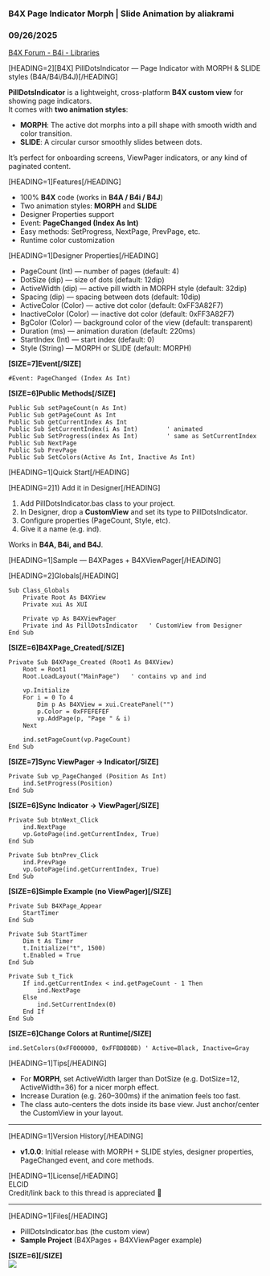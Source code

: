 ### B4X Page Indicator Morph | Slide Animation by aliakrami
### 09/26/2025
[B4X Forum - B4i - Libraries](https://www.b4x.com/android/forum/threads/168801/)

[HEADING=2][B4X] PillDotsIndicator — Page Indicator with MORPH & SLIDE styles (B4A/B4i/B4J)[/HEADING]  
  
**PillDotsIndicator** is a lightweight, cross-platform **B4X custom view** for showing page indicators.  
It comes with **two animation styles**:  
  
  

- **MORPH**: The active dot morphs into a pill shape with smooth width and color transition.
- **SLIDE**: A circular cursor smoothly slides between dots.

  
It’s perfect for onboarding screens, ViewPager indicators, or any kind of paginated content.  
  
[HEADING=1]Features[/HEADING]  
  

- 100% **B4X** code (works in **B4A / B4i / B4J**)
- Two animation styles: **MORPH** and **SLIDE**
- Designer Properties support
- Event: **PageChanged (Index As Int)**
- Easy methods: SetProgress, NextPage, PrevPage, etc.
- Runtime color customization

  
[HEADING=1]Designer Properties[/HEADING]  
  

- PageCount (Int) — number of pages (default: 4)
- DotSize (dip) — size of dots (default: 12dip)
- ActiveWidth (dip) — active pill width in MORPH style (default: 32dip)
- Spacing (dip) — spacing between dots (default: 10dip)
- ActiveColor (Color) — active dot color (default: 0xFF3A82F7)
- InactiveColor (Color) — inactive dot color (default: 0xFF3A82F7)
- BgColor (Color) — background color of the view (default: transparent)
- Duration (ms) — animation duration (default: 220ms)
- StartIndex (Int) — start index (default: 0)
- Style (String) — MORPH or SLIDE (default: MORPH)

  
**[SIZE=7]Event[/SIZE]**  
  

```B4X
#Event: PageChanged (Index As Int)
```

  
  
  
  
**[SIZE=6]Public Methods[/SIZE]**  
  

```B4X
Public Sub setPageCount(n As Int)  
Public Sub getPageCount As Int  
Public Sub getCurrentIndex As Int  
Public Sub SetCurrentIndex(i As Int)        ' animated  
Public Sub SetProgress(index As Int)        ' same as SetCurrentIndex  
Public Sub NextPage  
Public Sub PrevPage  
Public Sub SetColors(Active As Int, Inactive As Int)
```

  
  
[HEADING=1]Quick Start[/HEADING]  
  
[HEADING=2]1) Add it in Designer[/HEADING]  
  

1. Add PillDotsIndicator.bas class to your project.
2. In Designer, drop a **CustomView** and set its type to PillDotsIndicator.
3. Configure properties (PageCount, Style, etc).
4. Give it a name (e.g. ind).

  
Works in **B4A, B4i, and B4J**.  
  
  
[HEADING=1]Sample — B4XPages + B4XViewPager[/HEADING]  
  
[HEADING=2]Globals[/HEADING]  

```B4X
Sub Class_Globals  
    Private Root As B4XView  
    Private xui As XUI  
  
    Private vp As B4XViewPager  
    Private ind As PillDotsIndicator   ' CustomView from Designer  
End Sub
```

  
  
**[SIZE=6]B4XPage\_Created[/SIZE]**  
  

```B4X
Private Sub B4XPage_Created (Root1 As B4XView)  
    Root = Root1  
    Root.LoadLayout("MainPage")   ' contains vp and ind  
  
    vp.Initialize  
    For i = 0 To 4  
        Dim p As B4XView = xui.CreatePanel("")  
        p.Color = 0xFFEFEFEF  
        vp.AddPage(p, "Page " & i)  
    Next  
  
    ind.setPageCount(vp.PageCount)  
End Sub
```

  
  
**[SIZE=7]Sync ViewPager → Indicator[/SIZE]**  
  

```B4X
Private Sub vp_PageChanged (Position As Int)  
    ind.SetProgress(Position)  
End Sub
```

  
  
**[SIZE=6]Sync Indicator → ViewPager[/SIZE]**  
  

```B4X
Private Sub btnNext_Click  
    ind.NextPage  
    vp.GotoPage(ind.getCurrentIndex, True)  
End Sub  
  
Private Sub btnPrev_Click  
    ind.PrevPage  
    vp.GotoPage(ind.getCurrentIndex, True)  
End Sub
```

  
  
  
**[SIZE=6]Simple Example (no ViewPager)[/SIZE]**  
  

```B4X
Private Sub B4XPage_Appear  
    StartTimer  
End Sub  
  
Private Sub StartTimer  
    Dim t As Timer  
    t.Initialize("t", 1500)  
    t.Enabled = True  
End Sub  
  
Private Sub t_Tick  
    If ind.getCurrentIndex < ind.getPageCount - 1 Then  
        ind.NextPage  
    Else  
        ind.SetCurrentIndex(0)  
    End If  
End Sub
```

  
  
  
**[SIZE=6]Change Colors at Runtime[/SIZE]**  
  

```B4X
ind.SetColors(0xFF000000, 0xFFBDBDBD) ' Active=Black, Inactive=Gray
```

  
  
  
[HEADING=1]Tips[/HEADING]  
  

- For **MORPH**, set ActiveWidth larger than DotSize (e.g. DotSize=12, ActiveWidth=36) for a nicer morph effect.
- Increase Duration (e.g. 260–300ms) if the animation feels too fast.
- The class auto-centers the dots inside its base view. Just anchor/center the CustomView in your layout.

  

---

  
  
[HEADING=1]Version History[/HEADING]  
  

- **v1.0.0**: Initial release with MORPH + SLIDE styles, designer properties, PageChanged event, and core methods.

  
[HEADING=1]License[/HEADING]  
ELCID  
Credit/link back to this thread is appreciated 🙏  
  
  

---

  
  
[HEADING=1]Files[/HEADING]  
  

- PillDotsIndicator.bas (the custom view)
- **Sample Project** (B4XPages + B4XViewPager example)

  
  
**[SIZE=6][/SIZE]**  
![](https://www.b4x.com/android/forum/attachments/167314)